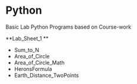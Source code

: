 # Python
Basic Lab Python Programs based on Course-work

**Lab_Sheet_1 **
* Sum_to_N
* Area_of_Circle
* Area_of_Circle_Math
* HeronsFormula
* Earth_Distance_TwoPoints
